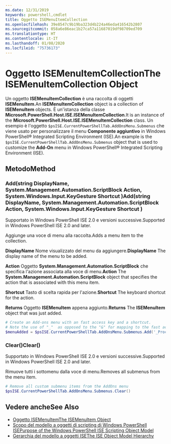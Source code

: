 ```yaml
---
ms.date: 12/31/2019
keywords: powershell,cmdlet
title: Oggetto ISEMenuItemCollection
ms.openlocfilehash: 39e8547c9b19ba323d4b224a46eda416542b2807
ms.sourcegitcommit: 058a6e86eac1b27ca57a11687019df98709ed709
ms.translationtype: HT
ms.contentlocale: it-IT
ms.lasthandoff: 01/08/2020
ms.locfileid: "75736173"
---
```

# <a name="the-isemenuitemcollection-object"></a><span data-ttu-id="a4172-103">Oggetto ISEMenuItemCollection</span><span class="sxs-lookup"><span data-stu-id="a4172-103">The ISEMenuItemCollection Object</span></span>

<span data-ttu-id="a4172-104">Un oggetto **ISEMenuItemCollection** è una raccolta di oggetti **ISEMenuItem**.</span><span class="sxs-lookup"><span data-stu-id="a4172-104">An **ISEMenuItemCollection** object is a collection of **ISEMenuItem** objects.</span></span> <span data-ttu-id="a4172-105">È un'istanza della classe **Microsoft.PowerShell.Host.ISE.ISEMenuItemCollection**.</span><span class="sxs-lookup"><span data-stu-id="a4172-105">It is an instance of the **Microsoft.PowerShell.Host.ISE.ISEMenuItemCollection** class.</span></span> <span data-ttu-id="a4172-106">Un esempio è l'oggetto `$psISE.CurrentPowerShellTab.AddOnsMenu.Submenus` che viene usato per personalizzare il menu **Componente aggiuntivo** in Windows PowerShell® Integrated Scripting Environment (ISE).</span><span class="sxs-lookup"><span data-stu-id="a4172-106">An example is the `$psISE.CurrentPowerShellTab.AddOnsMenu.Submenus` object that is used to customize the **Add-On** menu in Windows PowerShell® Integrated Scripting Environment (ISE).</span></span>

## <a name="method"></a><span data-ttu-id="a4172-107">Metodo</span><span class="sxs-lookup"><span data-stu-id="a4172-107">Method</span></span>

### <a name="addstring-displayname-systemmanagementautomationscriptblock-action-systemwindowsinputkeygesture-shortcut-"></a><span data-ttu-id="a4172-108">Add\(string DisplayName, System.Management.Automation.ScriptBlock Action, System.Windows.Input.KeyGesture Shortcut \)</span><span class="sxs-lookup"><span data-stu-id="a4172-108">Add\(string DisplayName, System.Management.Automation.ScriptBlock Action, System.Windows.Input.KeyGesture Shortcut \)</span></span>

<span data-ttu-id="a4172-109">Supportato in Windows PowerShell ISE 2.0 e versioni successive.</span><span class="sxs-lookup"><span data-stu-id="a4172-109">Supported in Windows PowerShell ISE 2.0 and later.</span></span>

<span data-ttu-id="a4172-110">Aggiunge una voce di menu alla raccolta.</span><span class="sxs-lookup"><span data-stu-id="a4172-110">Adds a menu item to the collection.</span></span>

<span data-ttu-id="a4172-111">**DisplayName** Nome visualizzato del menu da aggiungere.</span><span class="sxs-lookup"><span data-stu-id="a4172-111">**DisplayName** The display name of the menu to be added.</span></span>

<span data-ttu-id="a4172-112">**Action** Oggetto **System.Management.Automation.ScriptBlock** che specifica l'azione associata alla voce di menu.</span><span class="sxs-lookup"><span data-stu-id="a4172-112">**Action** The **System.Management.Automation.ScriptBlock** object that specifies the action that is associated with this menu item.</span></span>

<span data-ttu-id="a4172-113">**Shortcut** Tasto di scelta rapida per l'azione.</span><span class="sxs-lookup"><span data-stu-id="a4172-113">**Shortcut** The keyboard shortcut for the action.</span></span>

<span data-ttu-id="a4172-114">**Returns** Oggetto **ISEMenuItem** appena aggiunto.</span><span class="sxs-lookup"><span data-stu-id="a4172-114">**Returns** The **ISEMenuItem** object that was just added.</span></span>

```powershell
# Create an Add-ons menu with an fast access key and a shortcut.
# Note the use of "_"  as opposed to the "&" for mapping to the fast access key letter for the menu item.
$menuAdded = $psISE.CurrentPowerShellTab.AddOnsMenu.Submenus.Add('_Process', {Get-Process}, 'Alt+P')
```

### <a name="clear"></a><span data-ttu-id="a4172-115">Clear\(\)</span><span class="sxs-lookup"><span data-stu-id="a4172-115">Clear\(\)</span></span>

<span data-ttu-id="a4172-116">Supportato in Windows PowerShell ISE 2.0 e versioni successive.</span><span class="sxs-lookup"><span data-stu-id="a4172-116">Supported in Windows PowerShell ISE 2.0 and later.</span></span>

<span data-ttu-id="a4172-117">Rimuove tutti i sottomenu dalla voce di menu.</span><span class="sxs-lookup"><span data-stu-id="a4172-117">Removes all submenus from the menu item.</span></span>

```powershell
# Remove all custom submenu items from the AddOns menu
$psISE.CurrentPowerShellTab.AddOnsMenu.Submenus.Clear()
```

## <a name="see-also"></a><span data-ttu-id="a4172-118">Vedere anche</span><span class="sxs-lookup"><span data-stu-id="a4172-118">See Also</span></span>

- [<span data-ttu-id="a4172-119">Oggetto ISEMenuItem</span><span class="sxs-lookup"><span data-stu-id="a4172-119">The ISEMenuItem Object</span></span>](The-ISEMenuItem-Object.md)
- [<span data-ttu-id="a4172-120">Scopo del modello a oggetti di scripting di Windows PowerShell ISE</span><span class="sxs-lookup"><span data-stu-id="a4172-120">Purpose of the Windows PowerShell ISE Scripting Object Model</span></span>](Purpose-of-the-Windows-PowerShell-ISE-Scripting-Object-Model.md)
- [<span data-ttu-id="a4172-121">Gerarchia del modello a oggetti ISE</span><span class="sxs-lookup"><span data-stu-id="a4172-121">The ISE Object Model Hierarchy</span></span>](The-ISE-Object-Model-Hierarchy.md)
